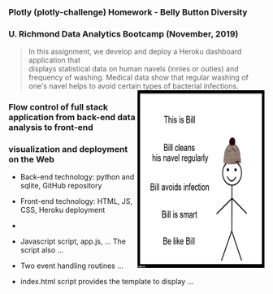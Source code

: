 ### Plotly (plotly-challenge) Homework - Belly Button Diversity 

### U. Richmond Data Analytics Bootcamp (November, 2019)

> In this assignment, we develop and deploy a Heroku dashboard application that   
> displays statistical data on human navels (innies or outies) and frequency
> of washing.  Medical data show that regular washing of one's navel helps to 
> avoid certain types of bacterial infections.
>  <img src=".\Billcleanhisnavel.jpg"
     alt="NavelCartoon"
     align="right"
     width="250" height="350" />

<!--  ### Cartoon of Bill, who cleans his navel and avoids infections! -->

### Flow control of full stack application from back-end data analysis to front-end
### visualization and deployment on the Web

* Back-end technology: python and sqlite, GitHub repository
* Front-end technology: HTML, JS, CSS, Heroku deployment
* 

* Javascript script, app.js, ... The script also ...
* Two event handling routines ...
* index.html script provides the template to display ...
